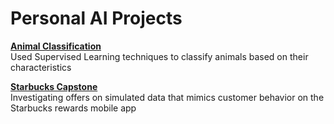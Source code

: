 # Personal AI Projects

**[Animal Classification](https://github.com/Wilann/Animal-Classification)**  
Used Supervised Learning techniques to classify animals based on their characteristics

**[Starbucks Capstone](https://github.com/Wilann/Starbucks-Capstone)**  
Investigating offers on simulated data that mimics customer behavior on the Starbucks rewards mobile app

